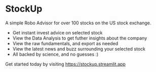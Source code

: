 # StockUp
A simple Robo Advisor for over 100 stocks on the US stock exchange. 
- Get instant invest advice on selected stock
- View the Data Analysis to get futher insights about the company
- View the raw fundamentals, and export as needed
- View the latest news and buzz surrounding your selected stock
- All backed by science, and no guesses :)

Get started today by visiting https://stockup.streamlit.app